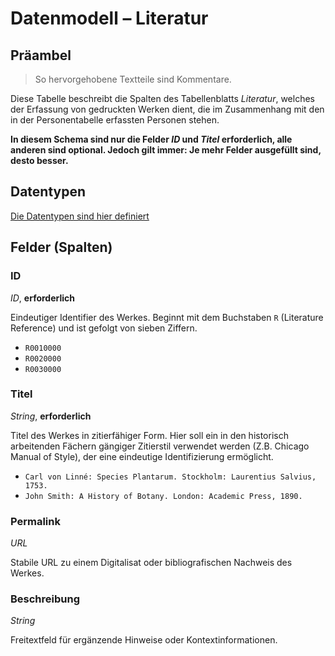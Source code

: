 # Datenmodell – Literatur

## Präambel

> So hervorgehobene Textteile sind Kommentare.

Diese Tabelle beschreibt die Spalten des Tabellenblatts *Literatur*, welches der Erfassung von gedruckten Werken dient, die im Zusammenhang mit den in der Personentabelle erfassten Personen stehen.

**In diesem Schema sind nur die Felder *ID* und *Titel* erforderlich, alle anderen sind optional. Jedoch gilt immer: Je mehr Felder ausgefüllt sind, desto besser.**

## Datentypen

[Die Datentypen sind hier definiert](./datentypen.md)

## Felder (Spalten)

### ID

*ID*, **erforderlich**

Eindeutiger Identifier des Werkes. Beginnt mit dem Buchstaben `R` (Literature Reference) und ist gefolgt von sieben Ziffern.

* `R0010000`
* `R0020000`
* `R0030000`

### Titel

*String*, **erforderlich**

Titel des Werkes in zitierfähiger Form. Hier soll ein in den historisch arbeitenden Fächern gängiger Zitierstil verwendet werden (Z.B. Chicago Manual of Style), der eine eindeutige Identifizierung ermöglicht.

* `Carl von Linné: Species Plantarum. Stockholm: Laurentius Salvius, 1753.`
* `John Smith: A History of Botany. London: Academic Press, 1890.`


### Permalink

*URL*

Stabile URL zu einem Digitalisat oder bibliografischen Nachweis des Werkes.

### Beschreibung

*String*

Freitextfeld für ergänzende Hinweise oder Kontextinformationen.

